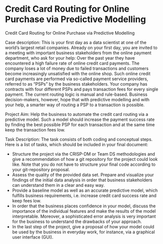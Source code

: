 # Credit Card Routing for Online Purchase via Predictive Modelling

Credit Card Routing for Online Purchase via Predictive Modelling

Case description: This is your first day as a data scientist at one of the world’s largest retail companies. Already on your first day, you are invited to a meeting with important business stakeholders from the online payment department, who ask for your help: Over the past year they have encountered a high failure rate of online credit card payments. The company loses a lot of money due to failed transactions and customers become increasingly unsatisfied with the online shop. Such online credit card payments are performed via so-called payment service providers, referred to as “PSPs” by the business stakeholders. Your company has contracts with four different PSPs and pays transaction fees for every single payment. The current routing logic is manual and rule-based. Business decision-makers, however, hope that with predictive modelling and with your help, a smarter way of routing a PSP to a transaction is possible.

Project Aim: Help the business to automate the credit card routing via a predictive model. Such a model should increase the payment success rate by finding the best possible PSP for each transaction and at the same time keep the transaction fees low.

Task Description: The task consists of both coding and conceptual steps. Here is a list of tasks, which should be included in your final document:

- Structure the project via the CRISP-DM or Team DS methodologies and give a recommendation of how a git repository for the project could look like. Note that you do not have to structure your final code according to your git-repository proposal.
- Assess the quality of the provided data set. Prepare and visualize your findings of the initial data analysis in order that business stakeholders can understand them in a clear and easy way.
- Provide a baseline model as well as an accurate predictive model, which fulfills business requirements, i.e. increase credit card success rate and keep fees low.
- In order that the business places confidence in your model, discuss the importance of the individual features and make the results of the model interpretable. Moreover, a sophisticated error analysis is very important for the business to understand the drawbacks of your approach.
- In the last step of the project, give a proposal of how your model could be used by the business in everyday work, for instance, via a graphical user interface (GUI).

